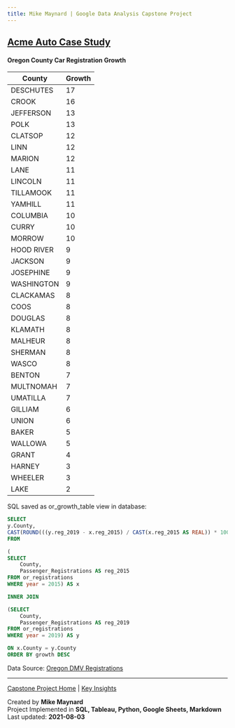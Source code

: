 ```yaml
---
title: Mike Maynard | Google Data Analysis Capstone Project
---
```

## [Acme Auto Case Study](/capstone/)

#### Oregon County Car Registration Growth

| County | Growth |
| --- | ---- |
|	DESCHUTES	|	17	|
|	CROOK	|	16	|
|	JEFFERSON	|	13	|
|	POLK	|	13	|
|	CLATSOP	|	12	|
|	LINN	|	12	|
|	MARION	|	12	|
|	LANE	|	11	|
|	LINCOLN	|	11	|
|	TILLAMOOK	|	11	|
|	YAMHILL	|	11	|
|	COLUMBIA	|	10	|
|	CURRY	|	10	|
|	MORROW	|	10	|
|	HOOD RIVER	|	9	|
|	JACKSON	|	9	|
|	JOSEPHINE	|	9	|
|	WASHINGTON	|	9	|
|	CLACKAMAS	|	8	|
|	COOS	|	8	|
|	DOUGLAS	|	8	|
|	KLAMATH	|	8	|
|	MALHEUR	|	8	|
|	SHERMAN	|	8	|
|	WASCO	|	8	|
|	BENTON	|	7	|
|	MULTNOMAH	|	7	|
|	UMATILLA	|	7	|
|	GILLIAM	|	6	|
|	UNION	|	6	|
|	BAKER	|	5	|
|	WALLOWA	|	5	|
|	GRANT	|	4	|
|	HARNEY	|	3	|
|	WHEELER	|	3	|
|	LAKE	|	2	|

SQL saved as or_growth_table view in database:

```sql
SELECT
y.County,
CAST(ROUND(((y.reg_2019 - x.reg_2015) / CAST(x.reg_2015 AS REAL)) * 100) AS INTEGER) AS Growth
FROM

(
SELECT
	County,
	Passenger_Registrations AS reg_2015
FROM or_registrations
WHERE year = 2015) AS x

INNER JOIN

(SELECT
	County,
	Passenger_Registrations AS reg_2019
FROM or_registrations
WHERE year = 2019) AS y

ON x.County = y.County
ORDER BY growth DESC
```



Data Source: [Oregon DMV Registrations](https://www.oregon.gov/odot/dmv/pages/news/vehicle_stats.aspx)


---
[Capstone Project Home](./) | [Key Insights](insights.html)

Created by **Mike Maynard**<BR>
Project Implemented in **SQL, Tableau, Python, Google Sheets, Markdown**<BR>
Last updated:  **2021-08-03**
